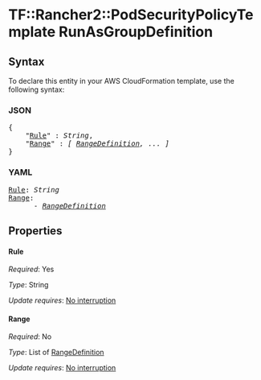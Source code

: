 # TF::Rancher2::PodSecurityPolicyTemplate RunAsGroupDefinition

## Syntax

To declare this entity in your AWS CloudFormation template, use the following syntax:

### JSON

<pre>
{
    "<a href="#rule" title="Rule">Rule</a>" : <i>String</i>,
    "<a href="#range" title="Range">Range</a>" : <i>[ <a href="rangedefinition.md">RangeDefinition</a>, ... ]</i>
}
</pre>

### YAML

<pre>
<a href="#rule" title="Rule">Rule</a>: <i>String</i>
<a href="#range" title="Range">Range</a>: <i>
      - <a href="rangedefinition.md">RangeDefinition</a></i>
</pre>

## Properties

#### Rule

_Required_: Yes

_Type_: String

_Update requires_: [No interruption](https://docs.aws.amazon.com/AWSCloudFormation/latest/UserGuide/using-cfn-updating-stacks-update-behaviors.html#update-no-interrupt)

#### Range

_Required_: No

_Type_: List of <a href="rangedefinition.md">RangeDefinition</a>

_Update requires_: [No interruption](https://docs.aws.amazon.com/AWSCloudFormation/latest/UserGuide/using-cfn-updating-stacks-update-behaviors.html#update-no-interrupt)

